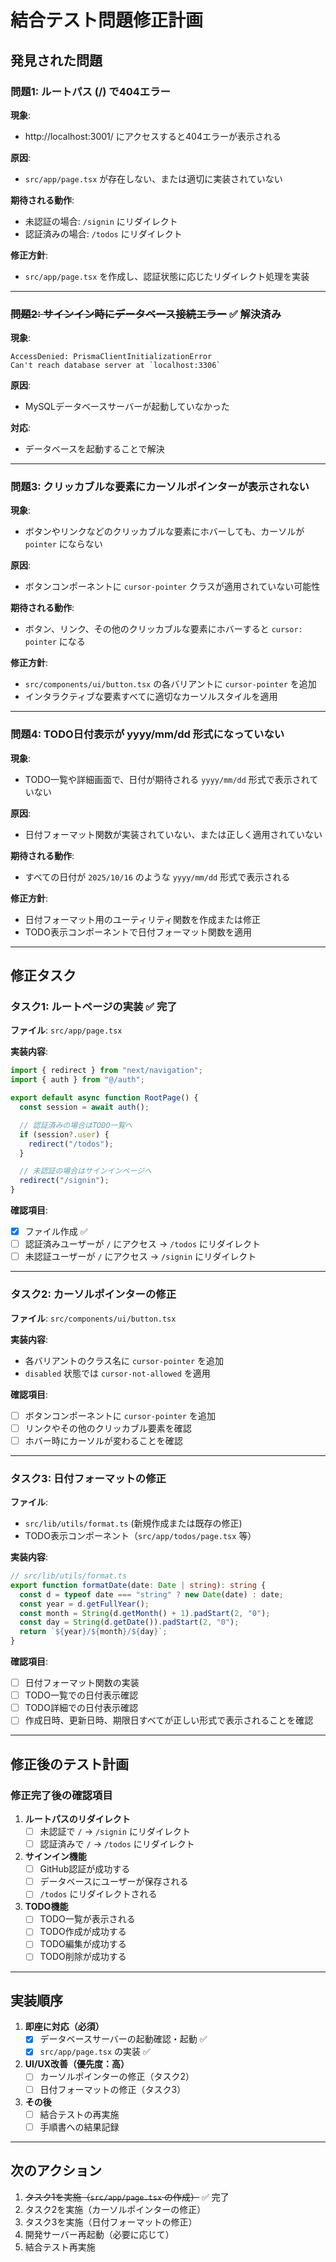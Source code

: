 # 結合テスト問題修正計画

## 発見された問題

### 問題1: ルートパス (/) で404エラー

**現象**:

- http://localhost:3001/ にアクセスすると404エラーが表示される

**原因**:

- `src/app/page.tsx` が存在しない、または適切に実装されていない

**期待される動作**:

- 未認証の場合: `/signin` にリダイレクト
- 認証済みの場合: `/todos` にリダイレクト

**修正方針**:

- `src/app/page.tsx` を作成し、認証状態に応じたリダイレクト処理を実装

---

### ~~問題2: サインイン時にデータベース接続エラー~~ ✅ 解決済み

**現象**:

```
AccessDenied: PrismaClientInitializationError
Can't reach database server at `localhost:3306`
```

**原因**:

- MySQLデータベースサーバーが起動していなかった

**対応**:

- データベースを起動することで解決

---

### 問題3: クリッカブルな要素にカーソルポインターが表示されない

**現象**:

- ボタンやリンクなどのクリッカブルな要素にホバーしても、カーソルが `pointer` にならない

**原因**:

- ボタンコンポーネントに `cursor-pointer` クラスが適用されていない可能性

**期待される動作**:

- ボタン、リンク、その他のクリッカブルな要素にホバーすると `cursor: pointer` になる

**修正方針**:

- `src/components/ui/button.tsx` の各バリアントに `cursor-pointer` を追加
- インタラクティブな要素すべてに適切なカーソルスタイルを適用

---

### 問題4: TODO日付表示が yyyy/mm/dd 形式になっていない

**現象**:

- TODO一覧や詳細画面で、日付が期待される `yyyy/mm/dd` 形式で表示されていない

**原因**:

- 日付フォーマット関数が実装されていない、または正しく適用されていない

**期待される動作**:

- すべての日付が `2025/10/16` のような `yyyy/mm/dd` 形式で表示される

**修正方針**:

- 日付フォーマット用のユーティリティ関数を作成または修正
- TODO表示コンポーネントで日付フォーマット関数を適用

---

## 修正タスク

### タスク1: ルートページの実装 ✅ 完了

**ファイル**: `src/app/page.tsx`

**実装内容**:

```typescript
import { redirect } from "next/navigation";
import { auth } from "@/auth";

export default async function RootPage() {
  const session = await auth();

  // 認証済みの場合はTODO一覧へ
  if (session?.user) {
    redirect("/todos");
  }

  // 未認証の場合はサインインページへ
  redirect("/signin");
}
```

**確認項目**:

- [x] ファイル作成 ✅
- [ ] 認証済みユーザーが `/` にアクセス → `/todos` にリダイレクト
- [ ] 未認証ユーザーが `/` にアクセス → `/signin` にリダイレクト

---

### タスク2: カーソルポインターの修正

**ファイル**: `src/components/ui/button.tsx`

**実装内容**:

- 各バリアントのクラス名に `cursor-pointer` を追加
- `disabled` 状態では `cursor-not-allowed` を適用

**確認項目**:

- [ ] ボタンコンポーネントに `cursor-pointer` を追加
- [ ] リンクやその他のクリッカブル要素を確認
- [ ] ホバー時にカーソルが変わることを確認

---

### タスク3: 日付フォーマットの修正

**ファイル**:

- `src/lib/utils/format.ts` (新規作成または既存の修正)
- TODO表示コンポーネント（`src/app/todos/page.tsx` 等）

**実装内容**:

```typescript
// src/lib/utils/format.ts
export function formatDate(date: Date | string): string {
  const d = typeof date === "string" ? new Date(date) : date;
  const year = d.getFullYear();
  const month = String(d.getMonth() + 1).padStart(2, "0");
  const day = String(d.getDate()).padStart(2, "0");
  return `${year}/${month}/${day}`;
}
```

**確認項目**:

- [ ] 日付フォーマット関数の実装
- [ ] TODO一覧での日付表示確認
- [ ] TODO詳細での日付表示確認
- [ ] 作成日時、更新日時、期限日すべてが正しい形式で表示されることを確認

---

## 修正後のテスト計画

### 修正完了後の確認項目

1. **ルートパスのリダイレクト**
   - [ ] 未認証で `/` → `/signin` にリダイレクト
   - [ ] 認証済みで `/` → `/todos` にリダイレクト

2. **サインイン機能**
   - [ ] GitHub認証が成功する
   - [ ] データベースにユーザーが保存される
   - [ ] `/todos` にリダイレクトされる

3. **TODO機能**
   - [ ] TODO一覧が表示される
   - [ ] TODO作成が成功する
   - [ ] TODO編集が成功する
   - [ ] TODO削除が成功する

---

## 実装順序

1. **即座に対応（必須）**
   - [x] データベースサーバーの起動確認・起動 ✅
   - [x] `src/app/page.tsx` の実装 ✅

2. **UI/UX改善（優先度：高）**
   - [ ] カーソルポインターの修正（タスク2）
   - [ ] 日付フォーマットの修正（タスク3）

3. **その後**
   - [ ] 結合テストの再実施
   - [ ] 手順書への結果記録

---

## 次のアクション

1. ~~タスク1を実施（`src/app/page.tsx` の作成）~~ ✅ 完了
2. タスク2を実施（カーソルポインターの修正）
3. タスク3を実施（日付フォーマットの修正）
4. 開発サーバー再起動（必要に応じて）
5. 結合テスト再実施
